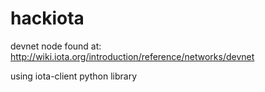 # hackiota

devnet node found at: http://wiki.iota.org/introduction/reference/networks/devnet

using iota-client python library